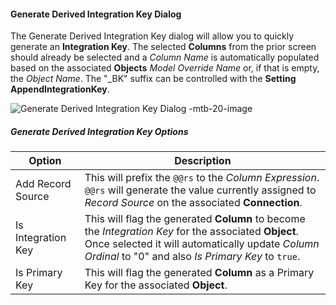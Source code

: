 #### Generate Derived Integration Key Dialog

The Generate Derived Integration Key dialog will allow you to quickly generate an **Integration Key**.  The selected **Columns** from the prior screen should already be selected and a *Column Name* is automatically populated based on the associated **Objects** *Model Override Name* or, if that is empty, the *Object Name*.  The "_BK" suffix can be controlled with the **Setting** **AppendIntegrationKey**.

![Generate Derived Integration Key Dialog -mtb-20-image](/img/bimlflex/bimlflex-app-dialog-generate-derived-integration-key.png "Generate Derived Integration Key Dialog")

##### Generate Derived Integration Key Options

| Option             | Description |
| ------------------ | ----------- |
| Add Record Source  | This will prefix the `@@rs` to the *Column Expression*.  `@@rs` will generate the value currently assigned to *Record Source* on the associated **Connection**. |
| Is Integration Key | This will flag the generated **Column** to become the *Integration Key* for the associated **Object**.  Once selected it will automatically update *Column Ordinal* to "0" and also *Is Primary Key* to `true`. |
| Is Primary Key     | This will flag the generated **Column** as a Primary Key for the associated **Object**. |
